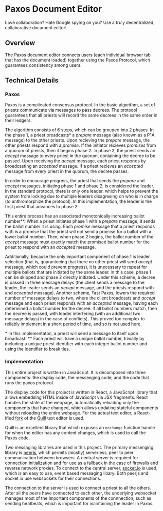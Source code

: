 # Paxos Document Editor

Love collaboration? Hate Google spying on you? Use a truly decentralized, collaborative document editor!

## Overview

The Paxos document editor connects users (each individual browser tab that has the document loaded) together using the Paxos Protocol, which guarantees consistency among users.

## Technical Details

### Paxos

Paxos is a complicated consensus protocol. In the basic algorithm, a set of priests communicate via messages to pass decrees. The protocol guarantees that all priests will record the same decrees in the same order in their ledgers.

The algorithm consists of 6 steps, which can be grouped into 2 phases. In the phase 1, a priest broadcasts\* a *prepare* message (also known as a P1A message) to the other priests. Upon recieving the *prepare* message, the other priests respond with a *promise*. If the initiator recieves *promises* from a quorum of preists, then it begins phase 2. In phase 2, the priest sends an *accept* message to every priest in the quorum, containing the decree to be passed. Upon receiving the *accept* message, each priest responds by broadcasting an *accepted* message. If a priest recieves an *accepted* message from every priest in the quorum, the decree passes.

In order to encourage progress, the priest that sends the *prepare* and *accept* messages, initiating phase 1 and phase 2, is considered the leader. In the standard protocol, there is only one leader, which helps to prevent the system from locking due to multiple leaders disagreeing on who is in charge (to anthromorphize the protocol). In this implementation, the leader is the first priest that advances to phase 2.

This entire process has an associated monotonically increasing ballot number\*\*. When a priest initiates phase 1 with a *prepare* message, it sends the ballot number it is using. Each *promise* message that a priest responds with is a promise that the priest will not send a promise for a ballot with a lower ballot number. Then, when phase 2 begins, the ballot number of the *accept* message must exactly match the promised ballot number for the priest to respond with an *accepted* message.

Additionally, because the only important component of phase 1 is leader selection (that is, guaranteeing that there no other priest will send *accept* message, which could prevent progress), it is unecessary to repeat for multiple ballots that are initiated by the same leader. In this case, phase 1 can be skipped and phase 2 directly initiated. Under this scheme, a decree is passed in three message delays (the client sends a message to the leader, the leader sends an *accept* message, and the priests respond with and *accepted* message). Another scheme, Fast Paxos, lowers the required number of message delays to two, where the client broadcasts and *accept* message and each priest responds with an *accepted* message, having each determined a ballot number for the decree. If all ballot numbers match, then the decree is passed, with leader interfering (with an additional two message delays) in the case of conflicts). This proved too complex to reliably implement in a short period of time, and so is not used here.

\* In this implementaton, a priest will send a message to itself upon broadcast.
\*\* Each priest will have a unique ballot number, trivially by including a unique priest identifier with each integer ballot number and using the identifier to break ties.

### Implementation

This entire project is written in JavaScript. It is decomposed into three components: the display code, the messenging code, and the code that runs the paxos protocol.

The display code for this project is written in React, a JavaScript library that allows embedding HTML inside of JavaScript via JSX fragments. React handles the state of the webpage, automatically reloading only the components that have changed, which allows updating stateful components without reloading the entire webpage. For the actual text editor, a React-ified [fork](https://github.com/zenoamaro/react-quill/) of the [Quill](https://quilljs.com/) text editor is used.

Quill is an excellent library that which exposes an `onchange` function handle for when the editor has any content changes, which is used to call the Paxos code.

Two messaging libraries are used in this project. The primary messenging library is [peerjs](peerjs.com), which permits (mostly) serverless, peer to peer communication between browsers. A central server is required for connection initialization and for use as a fallback in the case of firewalls and reverse network proxies. To connect to the central server, [socket.io](socket.io) is used, which is an easy to use, event based messaging libary. Both peerjs and socket.io use websockets for their connections.

The connection to the server is used to connect a priest to all the others. After all the peers have connected to each other, the underlying websocket manages most of the important components of the connnection, such as sending heatbeats, which is important for maintaining the leader in Paxos.

